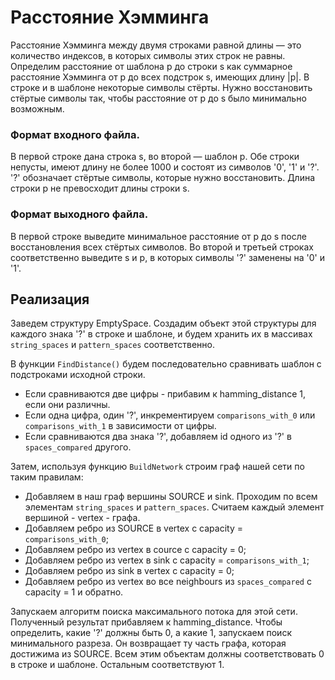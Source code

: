 # Расстояние Хэмминга

Расстояние Хэмминга между двумя строками равной длины — это количество индексов, в которых символы этих строк не равны.
Определим расстояние от шаблона p до строки s как суммарное расстояние Хэмминга от p до всех подстрок s, имеющих длину |p|. В строке и в шаблоне некоторые символы стёрты. Нужно восстановить стёртые символы так, чтобы расстояние от p до s было минимально возможным.

### Формат входного файла.
В первой строке дана строка s, во второй — шаблон p. Обе строки непусты, имеют длину не более 1000 и состоят из символов '0', '1' и '?'. '?' обозначает стёртые символы, которые нужно восстановить. Длина строки p не превосходит длины строки s.

### Формат выходного файла.
В первой строке выведите минимальное расстояние от p до s после восстановления всех стёртых символов. Во второй и третьей строках соответственно выведите s и p, в которых символы '?' заменены на '0' и '1'.

## Реализация
Заведем структуру EmptySpace. Создадим объект этой структуры для каждого знака '?' в строке и шаблоне, и будем хранить их в массивах `string_spaces` и `pattern_spaces` соответственно.  

В функции `FindDistance()` будем последовательно сравнивать шаблон с подстроками исходной строки.  
- Если сравниваются две цифры - прибавим к hamming_distance 1, если они различны.  
- Если одна цифра, один '?', инкрементируем `comparisons_with_0` или `comparisons_with_1` в зависимости от цифры.  
- Если сравниваются два знака '?', добавляем id одного из '?' в `spaces_compared` другого.  

Затем, используя функцию `BuildNetwork` строим граф нашей сети по таким правилам:  
- Добавляем в наш граф вершины SOURCE и sink.
Проходим по всем элементам `string_spaces` и `pattern_spaces`. Считаем каждый элемент вершиной - vertex - графа.  
- Добавляем ребро из SOURCE в vertex с capacity = `comparisons_with_0`;
- Добавляем ребро из vertex в cource с capacity = 0;  
- Добавляем ребро из vertex в sink с capacity = `comparisons_with_1`;  
- Добавляем ребро из sink в vertex с capacity = 0;  
- Добавляем ребро из vertex во все neighbours из `spaces_compared` с capacity = 1 и обратно.  

Запускаем алгоритм поиска максимального потока для этой сети. Полученный результат прибавляем к hamming_distance. Чтобы определить, какие '?' должны быть 0, а какие 1, запускаем поиск минимального разреза. Он возвращает ту часть графа, которая достижима из SOURCE. Всем этим объектам должны соответствовать 0 в строке и шаблоне. Остальным соответствуют 1.
